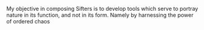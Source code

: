 My objective in composing Sifters is to develop tools which serve to portray
nature in its function, and not in its form. Namely by harnessing the power of
ordered chaos
